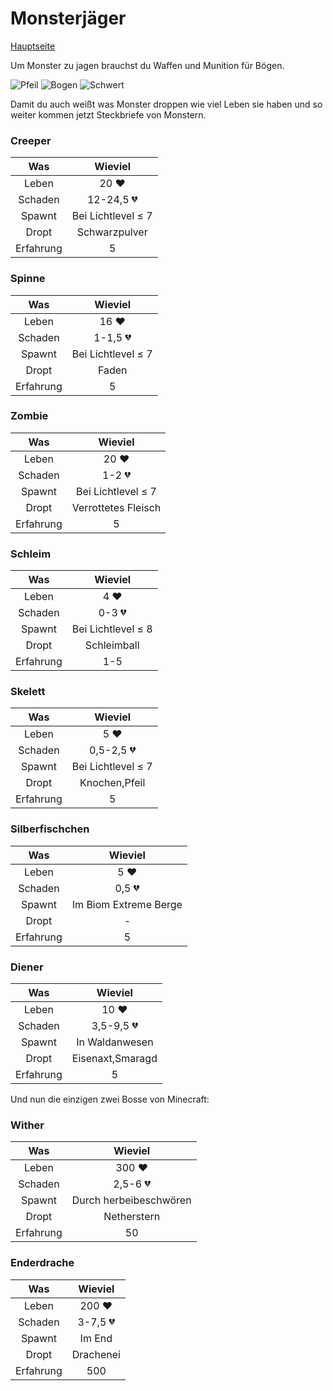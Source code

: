# Monsterjäger

[Hauptseite](README.md)

Um Monster zu jagen brauchst du Waffen und Munition für Bögen.


![Pfeil](https://www.minecraftcrafting.info/imgs/craft_arrow.png)
![Bogen](https://www.minecraftcrafting.info/imgs/craft_bow.png)
![Schwert](https://www.minecraftcrafting.info/imgs/craft_sword.gif)


Damit du auch weißt was Monster droppen wie viel Leben sie haben und so weiter kommen jetzt  Steckbriefe von Monstern.

### Creeper

| Was           | Wieviel       |
|:-------------:|:-------------:|
| Leben         | 20 ❤         |
| Schaden       | 12-24,5 💔    |
| Spawnt        | Bei Lichtlevel &le; 7 |²³
| Dropt         | Schwarzpulver |
| Erfahrung     | 5             |

### Spinne

| Was           | Wieviel       |
|:-------------:|:-------------:|
| Leben         | 16 ❤         |
| Schaden       | 1-1,5 💔      |
| Spawnt        | Bei Lichtlevel &le; 7    |
| Dropt         | Faden         |
| Erfahrung     | 5             |

### Zombie

| Was           | Wieviel       |
|:-------------:|:-------------:|
| Leben         | 20 ❤         |
| Schaden       | 1-2 💔        |
| Spawnt        | Bei Lichtlevel &le; 7    |
| Dropt         | Verrottetes Fleisch|
| Erfahrung     | 5             |

### Schleim

| Was           | Wieviel       |
|:-------------:|:-------------:|
| Leben         | 4 ❤          |
| Schaden       | 0-3 💔        |
| Spawnt        | Bei Lichtlevel &le; 8    |
| Dropt         | Schleimball   |
| Erfahrung     | 1-5           |

### Skelett

| Was           | Wieviel       |
|:-------------:|:-------------:|
| Leben         | 5 ❤          |
| Schaden       | 0,5-2,5 💔    |
| Spawnt        | Bei Lichtlevel &le; 7    |
| Dropt         | Knochen,Pfeil |
| Erfahrung     | 5             |

### Silberfischchen

| Was           | Wieviel       |
|:-------------:|:-------------:|
| Leben         | 5 ❤          |
| Schaden       | 0,5 💔        |
| Spawnt        | Im Biom Extreme Berge|
| Dropt         | -             |
| Erfahrung     | 5             |

### Diener

| Was           | Wieviel       |
|:-------------:|:-------------:|
| Leben         | 10 ❤         |
| Schaden       | 3,5-9,5 💔    |
| Spawnt        | In Waldanwesen|
| Dropt         | Eisenaxt,Smaragd|
| Erfahrung     | 5             |

Und nun die einzigen zwei Bosse von Minecraft:

### Wither

| Was           | Wieviel       |
|:-------------:|:-------------:|
| Leben         | 300 ❤        |
| Schaden       | 2,5-6 💔      |
| Spawnt        | Durch herbeibeschwören|
| Dropt         | Netherstern   |
| Erfahrung     | 50            |


### Enderdrache

| Was           | Wieviel       |
|:-------------:|:-------------:|
| Leben         | 200 ❤        |
| Schaden       | 3-7,5 💔      |
| Spawnt        | Im End        |
| Dropt         | Drachenei     |
| Erfahrung     | 500           |
